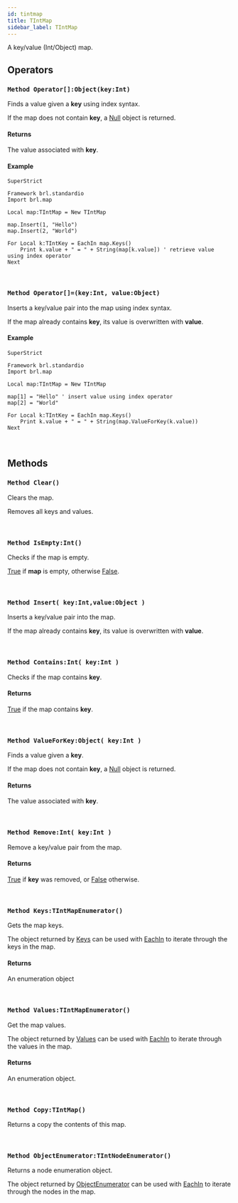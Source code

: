 ```yaml
---
id: tintmap
title: TIntMap
sidebar_label: TIntMap
---
```


A key/value (Int/Object) map.


## Operators

### `Method Operator[]:Object(key:Int)`

Finds a value given a <b>key</b> using index syntax.

If the map does not contain <b>key</b>, a [Null](../../../brl/brl.blitz/#null) object is returned.


#### Returns
The value associated with <b>key</b>.


#### Example
```blitzmax
SuperStrict

Framework brl.standardio
Import brl.map

Local map:TIntMap = New TIntMap

map.Insert(1, "Hello")
map.Insert(2, "World")

For Local k:TIntKey = EachIn map.Keys()
	Print k.value + " = " + String(map[k.value]) ' retrieve value using index operator
Next
```
<br/>

### `Method Operator[]=(key:Int, value:Object)`

Inserts a key/value pair into the map using index syntax.

If the map already contains <b>key</b>, its value is overwritten with <b>value</b>.


#### Example
```blitzmax
SuperStrict

Framework brl.standardio
Import brl.map

Local map:TIntMap = New TIntMap

map[1] = "Hello" ' insert value using index operator
map[2] = "World"

For Local k:TIntKey = EachIn map.Keys()
	Print k.value + " = " + String(map.ValueForKey(k.value))
Next
```
<br/>

## Methods

### `Method Clear()`

Clears the map.

Removes all keys and values.


<br/>

### `Method IsEmpty:Int()`

Checks if the map is empty.

[True](../../../brl/brl.blitz/#true) if <b>map</b> is empty, otherwise [False](../../../brl/brl.blitz/#false).


<br/>

### `Method Insert( key:Int,value:Object )`

Inserts a key/value pair into the map.

If the map already contains <b>key</b>, its value is overwritten with <b>value</b>.


<br/>

### `Method Contains:Int( key:Int )`

Checks if the map contains <b>key</b>.

#### Returns
[True](../../../brl/brl.blitz/#true) if the map contains <b>key</b>.


<br/>

### `Method ValueForKey:Object( key:Int )`

Finds a value given a <b>key</b>.

If the map does not contain <b>key</b>, a [Null](../../../brl/brl.blitz/#null) object is returned.


#### Returns
The value associated with <b>key</b>.


<br/>

### `Method Remove:Int( key:Int )`

Remove a key/value pair from the map.

#### Returns
[True](../../../brl/brl.blitz/#true) if <b>key</b> was removed, or [False](../../../brl/brl.blitz/#false) otherwise.


<br/>

### `Method Keys:TIntMapEnumerator()`

Gets the map keys.

The object returned by [Keys](../../../brl/brl.map/tintmap/#method-keystintmapenumerator) can be used with [EachIn](../../../brl/brl.blitz/#eachin) to iterate through the keys in the map.


#### Returns
An enumeration object


<br/>

### `Method Values:TIntMapEnumerator()`

Get the map values.

The object returned by [Values](../../../brl/brl.map/tintmap/#method-valuestintmapenumerator) can be used with [EachIn](../../../brl/brl.blitz/#eachin) to iterate through the values in the map.


#### Returns
An enumeration object.


<br/>

### `Method Copy:TIntMap()`

Returns a copy the contents of this map.

<br/>

### `Method ObjectEnumerator:TIntNodeEnumerator()`

Returns a node enumeration object.

The object returned by [ObjectEnumerator](../../../brl/brl.map/tintmap/#method-objectenumeratortintnodeenumerator) can be used with [EachIn](../../../brl/brl.blitz/#eachin) to iterate through the nodes in the map.


<br/>

